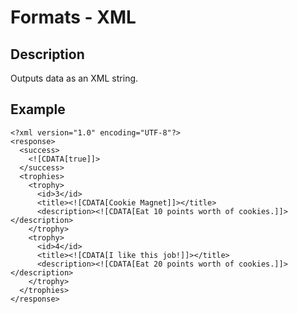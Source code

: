 # Formats - XML

## Description

Outputs data as an XML string.

## Example

```
<?xml version="1.0" encoding="UTF-8"?>
<response>
  <success>
    <![CDATA[true]]>
  </success>
  <trophies>
    <trophy>
      <id>3</id>
      <title><![CDATA[Cookie Magnet]]></title>
      <description><![CDATA[Eat 10 points worth of cookies.]]></description>
    </trophy>
    <trophy>
      <id>4</id>
      <title><![CDATA[I like this job!]]></title>
      <description><![CDATA[Eat 20 points worth of cookies.]]></description>
    </trophy>
  </trophies>
</response>
```
